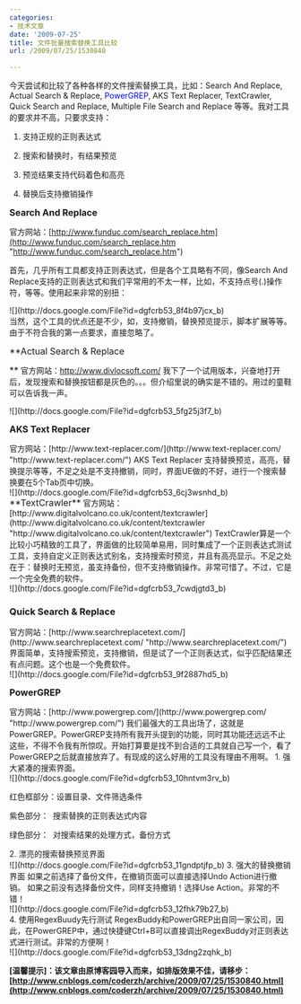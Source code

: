 ```yaml
---
categories:
- 技术文章
date: '2009-07-25'
title: 文件批量搜索替换工具比较
url: /2009/07/25/1530840

---
```



今天尝试和比较了各种各样的文件搜索替换工具，比如：Search And Replace, Actual Search &amp; Replace, <span style="color: #0000ff;">PowerGREP</span>, AKS Text Replacer, TextCrawler, Quick Search and Replace, Multiple File Search and Replace 等等。我对工具的要求并不高，只要求支持：

1. 支持正规的正则表达式

2. 搜索和替换时，有结果预览

3. 预览结果支持代码着色和高亮

4. 替换后支持撤销操作

<font size="3">**Search And Replace**</font>

官方网站：[http://www.funduc.com/search_replace.htm](http://www.funduc.com/search_replace.htm "http://www.funduc.com/search_replace.htm")

首先，几乎所有工具都支持正则表达式，但是各个工具略有不同，像<span>Search And Replace</span><span>支持的正则表达式和我们平常用的不太一样，比如，不支持点号(.)操作符，等等。使用起来非常的别扭：</span>

<div id="z08g" style="text-align: left;">![](http://docs.google.com/File?id=dgfcrb53_8f4b97jcx_b)</div>

<span>
当然，这个工具的优点还是不少，如，支持撤销，替换预览提示，脚本扩展等等。由于不符合我的第一点要求，直接忽略了。</span>

<font size="3">**Actual Search &amp; Replace

**</font>
<span>
官方网站：</span>[<span>http://www.divlocsoft.com/</span>](http://www.divlocsoft.com/ "http://www.divlocsoft.com/")
<span>
我下了一个试用版本，兴奋地打开后，发现搜索和替换按钮都是灰色的。。。但介绍里说的确实是不错的。用过的童鞋可以告诉我一声。</span>

<div id="i:1u" style="text-align: left;">
<div id="swtw" style="text-align: left;">![](http://docs.google.com/File?id=dgfcrb53_5fg25j3f7_b)

<font size="3">**AKS Text Replacer**</font>

<span>
官方网站：</span>[<span>http://www.text-replacer.com/</span>](http://www.text-replacer.com/ "http://www.text-replacer.com/")
<span>
AKS Text Replacer 支持替换预览，高亮，替换提示等等，不足之处是不支持撤销，同时，界面UE做的不好，进行一个搜索替换要在5个Tab页中切换。</span>

<div id="y15." style="text-align: left;">![](http://docs.google.com/File?id=dgfcrb53_6cj3wsnhd_b)</div>

</div>
</div>
<font size="3">**TextCrawler**</font>

<span>
官方网站：</span>[<span>http://www.digitalvolcano.co.uk/content/textcrawler</span>](http://www.digitalvolcano.co.uk/content/textcrawler "http://www.digitalvolcano.co.uk/content/textcrawler")
<span>
TextCrawler算是一个比较小巧精致的工具了，界面做的比较简单易用，同时集成了一个正则表达式测试工具，支持自定义正则表达式别名，支持搜索时预览，并且有高亮显示。</span><span>不足之处在于：替换时无预览，虽支持备份，但不支持撤销操作。</span><span>非常可惜了。不过，它是一个完全免费的软件。</span>

<div id="kqps" style="text-align: left;">![](http://docs.google.com/File?id=dgfcrb53_7cwdjgtd3_b)</div>

### <span>Quick Search &amp; Replace</span>
<span>
官方网站：</span>[<span>http://www.searchreplacetext.com/</span>](http://www.searchreplacetext.com/ "http://www.searchreplacetext.com/")
<span>
界面简单，支持搜索预览，支持撤销，但是试了一个正则表达式，似乎匹配结果还有点问题。这个也是一个免费软件。</span>

<div id="z7w7" style="text-align: left;">![](http://docs.google.com/File?id=dgfcrb53_9f2887hd5_b)</div>

<font size="3">**PowerGREP**</font>

<span>
官方网站：</span>[<span>http://www.powergrep.com/</span>](http://www.powergrep.com/ "http://www.powergrep.com/")
<span>
我们最强大的工具出场了，这就是PowerGREP。PowerGREP支持所有我开头提到的功能，同时其功能还远远不止这些，不得不令我有所惊叹。开始打算要是找不到合适的工具就自己写一个，看了PowerGREP之后就直接放弃了。有现成的这么好用的工具没有理由不用啊。</span>

<span>
1. 强大紧凑的搜索界面。</span>

<div id="l00v" style="text-align: left;">![](http://docs.google.com/File?id=dgfcrb53_10hntvm3rv_b)</div>

<span>红色框部分</span><span>：设置目录、文件筛选条件</span>

<span>紫色部分</span><span>：&nbsp; 搜索替换的正则表达式内容</span>

<span>绿色部分</span><span>：&nbsp; 对搜索结果的处理方式，备份方式</span>

<span>
2. 漂亮的搜索替换预览界面</span>

<div id="sgr:" style="text-align: left;">![](http://docs.google.com/File?id=dgfcrb53_11gndptjfp_b)

<span>
3. 强大的替换撤销界面</span>

<span>
如果之前选择了备份文件，在撤销页面可以直接选择Undo Action进行撤销。</span>
<span>
如果之前没有选择备份文件，同样支持撤销！选择Use Action。非常的不错！</span>

<div id="txzs" style="text-align: left;">![](http://docs.google.com/File?id=dgfcrb53_12fhk79b27_b)</div>

</div><span>
4. 使用</span><span>RegexBuudy</span><span>先行测试</span>

<span>
RegexBuddy和PowerGREP出自同一家公司，因此，在PowerGREP中，通过快捷键</span><span>Ctrl+B</span><span>可以直接调出RegexBuddy对正则表达式进行测试。非常的方便啊！</span>

<div id="ajqa" style="text-align: left;">![](http://docs.google.com/File?id=dgfcrb53_13dng2zqhk_b)</div>

**[温馨提示]：该文章由原博客园导入而来，如排版效果不佳，请移步：[http://www.cnblogs.com/coderzh/archive/2009/07/25/1530840.html](http://www.cnblogs.com/coderzh/archive/2009/07/25/1530840.html)**